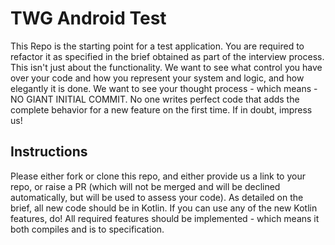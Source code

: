 # TWG Android Test
This Repo is the starting point for a test application. You are required to refactor it as specified in the brief obtained as part of the interview process.
This isn't just about the functionality. We want to see what control you have over your code and how you represent your system and logic, and how elegantly it is done. We want to see your thought process - which means - NO GIANT INITIAL COMMIT. No one writes perfect code that adds the complete behavior for a new feature on the first time.
If in doubt, impress us!
## Instructions
Please either fork or clone this repo, and either provide us a link to your repo, or raise a PR (which will not be merged and will be declined automatically, but will be used to assess your code).
As detailed on the brief, all new code should be in Kotlin. If you can use any of the new Kotlin features, do!
All required features should be implemented - which means it both compiles and is to specification.


